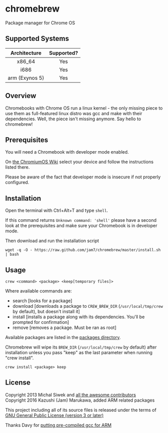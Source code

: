 chromebrew
==========

Package manager for Chrome OS

Supported Systems
-----------------

|  Architecture  | Supported? |
|:--------------:|:----------:|
|     x86_64     |     Yes    |
|      i686      |     Yes    |
| arm (Exynos 5) |     Yes    |

Overview
--------

Chromebooks with Chrome OS run a linux kernel - the only missing piece to use them as full-featured linux distro was gcc and make with their dependencies. Well, the piece isn't missing anymore. Say hello to chromebrew!

Prerequisites
-------------

You will need a Chromebook with developer mode enabled.

On [the ChromiumOS Wiki](https://www.chromium.org/chromium-os/developer-information-for-chrome-os-devices) select your device and follow the instructions listed there.

Please be aware of the fact that developer mode is insecure if not properly configured.

Installation
------------
Open the terminal with Ctrl+Alt+T and type `shell`.

If this command returns `Unknown command: 'shell'` please have a second look at the prerequisites and make sure your Chromebook is in developer mode.

Then download and run the installation script

    wget -q -O - https://raw.github.com/jam7/chromebrew/master/install.sh | bash

Usage
-----

    crew <command> <package> <keep[temporary files]>

Where available commands are:
  
  * search [looks for a package]
  * download [downloads a package to `CREW_BREW_DIR` (`/usr/local/tmp/crew` by default), but doesn't install it]
  * install [installs a package along with its dependencies. You'll be prompted for confirmation]
  * remove [removes a package. Must be ran as root]
  
Available packages are listed in the [packages directory](https://github.com/jam7/chromebrew/tree/master/packages).

Chromebrew will wipe its `BREW_DIR` (`/usr/local/tmp/crew` by default) after installation unless you pass "keep" as the last parameter when running "crew install".

    crew install <package> keep

License
-------

Copyright 2013 Michal Siwek and [all the awesome contributors](https://github.com/skycocker/chromebrew/graphs/contributors)  
Copyright 2016 Kazushi (Jam) Marukawa, added ARM related packages

This project including all of its source files is released under the terms of [GNU General Public License (version 3 or later)](http://www.gnu.org/licenses/gpl.txt)

Thanks Davy for [putting pre-compiled gcc for ARM](http://davy.nyacom.net/cros-arm-dev.html)
